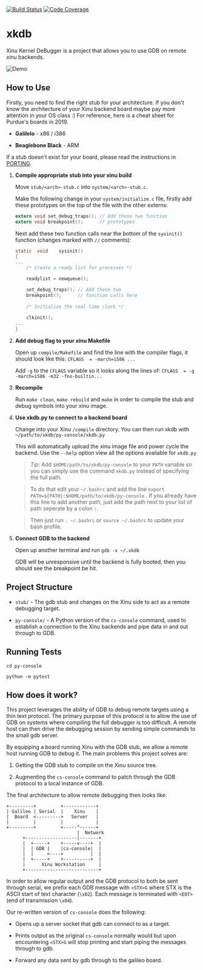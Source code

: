 [![Build Status](https://travis-ci.org/real-xinu/xkdb.svg?branch=master)](https://travis-ci.org/real-xinu/xkdb)
[![Code Coverage](https://codecov.io/gh/real-xinu/xkdb/branch/master/graph/badge.svg)](https://codecov.io/gh/real-xinu/xkdb)
# xkdb
Xinu Kernel DeBugger is a project that allows you to use GDB on remote
xinu backends.

![Demo](https://i.imgur.com/9S6KIva.gif)

## How to Use

Firstly, you need to find the right stub for your architecture. If you
don't know the architecture of your Xinu backend board maybe pay more
attention in your OS class :) For reference, here is a cheat sheet for Purdue's
boards in 2019.

* **Galilelo** - x86 / i386

* **Beaglebone Black** - ARM

If a stub doesn't exist for your board, please read the instructions in
[PORTING](PORTING.md).

1. **Compile appropriate stub into your xinu build**

   Move `stub/<arch>-stub.c` into `system/<arch>-stub.c`.

   Make the following change in your `system/initialize.c` file, firstly add
   these prototypes on the top of the file with the other externs:

   ```c
   extern void set_debug_traps(); // Add these two function
   extern void breakpoint();      // prototypes
   ```

   Next add these two function calls near the bottom of the `sysinit()` 
   function (changes marked with `//` comments):

   ```c
   static  void    sysinit()
   {
   ...
       /* Create a ready list for processes */

       readylist = newqueue();

       set_debug_traps(); // Add these two
       breakpoint();      // function calls here
        
       /* Initialize the real time clock */
    
       clkinit();
   ...
   }
    ```

2. **Add debug flag to your xinu Makefile**

   Open up `compile/Makefile` and find the line with the compiler flags, it
   should look like this: ```CFLAGS  = -march=i586 ...```

   Add `-g` to the `CFLAGS` variable so it looks along the lines of:
   ```CFLAGS  = -g -march=i586 -m32 -fno-builtin...```
   
3. **Recompile**

   Run `make clean`, `make rebuild` and `make` in order to compile the stub
   and debug symbols into your xinu image.

4. **Use xkdb.py to connect to a backend board**

   Change into your Xinu `/compile` directory. You can then run xkdb with
   `~/path/to/xkdb/py-console/xkdb.py`
   
   This will automatically upload the xinu image file and power cycle the
   backend. Use the `--help` option view all the options available for
   `xkdb.py`
   
   >*Tip*: Add `$HOME/path/to/xkdb/py-console` to your `PATH` variable so you can
   >simply use the command `xkdb.py` instead of specifying the full path.
   
   >To do that edit your `~/.bashrc` and add the line `export PATH=${PATH}:$HOME/path/to/xkdb/py-console` .
   >If you already have this line to add another path, just add the path next to your list of path seperate by a colon `:`.
   
   >Then just run `. ~/.bashrc` or `source ~/.bashrc` to update your bash profile.

5. **Connect GDB to the backend**

   Open up another terminal and run `gdb -x ~/.xkdb`

   GDB will be unresponsive until the backend is fully booted, then you should
   see the breakpoint be hit.

## Project Structure

* `stub/` - The gdb stub and changes on the Xinu side to act as
  a remote debugging target.

* `py-console/` - A Python version of the `cs-console` command,
  used to establish a connection to the Xinu backends and pipe
  data in and out through to GDB.

## Running Tests

`cd py-console`

`python -m pytest`

## How does it work?

This project leverages the ability of GDB to debug remote targets using a thin
text protocol. The primary purpose of this protocol is to allow the use of GDB 
on systems where compiling the full debugger is too difficult. A remote host
can then drive the debugging session by sending simple commands to the small
gdb server. 

By equipping a board running Xinu with the GDB stub, we allow a remote host 
running GDB to debug it. The main problems this project solves are:

1. Getting the GDB stub to compile on the Xinu source tree.

2. Augmenting the `cs-console` command to patch through the GDB protocol 
   to a local instance of GDB.

The final architecture to allow remote debugging then looks like: 

```
+---------+         +------------+
| Galileo | Serial  |    Xinu    |
|  Board  <--------->   Server   |
|         |         |            |
+---------+         +-----^------+
                          |  Network
      +-------------------|-------+
      |  +-----+    +-----v----+  |
      |  | GDB |    |cs-console|  |
      |  |     <---->          |  |
      |  +-----+    +----------+  |
      |      Xinu Workstation     |
      +---------------------------+

```

In order to allow regular output and the GDB protocol to both be sent through
serial, we prefix each GDB message with `<STX>G` where STX is the ASCII start
of text character (`\x02`). Each message is terminated with `<EOT>` (end of
transmission `\x04`).

Our re-written version of `cs-console` does the following:

* Opens up a server socket that gdb can connect to as a target.

* Prints output as the original `cs-console` normally would but upon
  encountering `<STX>G` will stop printing and start piping the messages
  through to gdb.

* Forward any data sent by gdb through to the galileo board.
